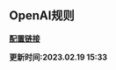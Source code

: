 ## OpenAI规则

**[配置链接](https://raw.githubusercontent.com/Centralmatrix3/Collectmatrix/Master/Rule/Clash/OpenAI/OpenAI.yaml)**

**更新时间:2023.02.19 15:33**
